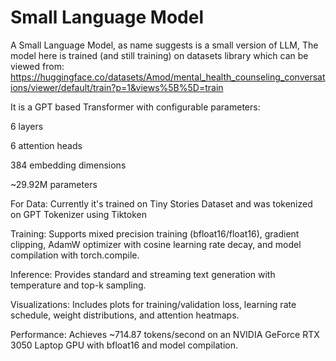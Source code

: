 
# Small Language Model

A Small Language Model, as name suggests is a small version of LLM, The model here is trained (and still training) on datasets library which can be viewed from: https://huggingface.co/datasets/Amod/mental_health_counseling_conversations/viewer/default/train?p=1&views%5B%5D=train

It is a GPT based Transformer with configurable parameters:

6 layers

6 attention heads

384 embedding dimensions

~29.92M parameters

For Data: Currently it's trained on Tiny Stories Dataset and was tokenized on GPT Tokenizer using Tiktoken

Training: Supports mixed precision training (bfloat16/float16), gradient clipping, AdamW optimizer with cosine learning rate decay, and model compilation with torch.compile.


Inference: Provides standard and streaming text generation with temperature and top-k sampling.


Visualizations: Includes plots for training/validation loss, learning rate schedule, weight distributions, and attention heatmaps.




Performance: Achieves ~714.87 tokens/second on an NVIDIA GeForce RTX 3050 Laptop GPU with bfloat16 and model compilation.